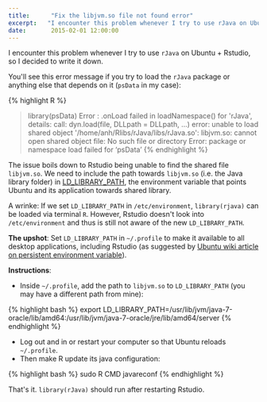 ```yaml
---
title:      "Fix the libjvm.so file not found error"
excerpt:   "I encounter this problem whenever I try to use rJava on Ubuntu + Rstudio, and here is the solution."
date:       2015-02-01 12:00:00
---
```


I encounter this problem whenever I try to use `rJava` on Ubuntu + Rstudio, so I decided to write it down.

You'll see this error message if you try to load the `rJava` package or anything else that depends on it (`psData` in my case):

{% highlight R %}
> library(psData)
Error : .onLoad failed in loadNamespace() for 'rJava', details:
  call: dyn.load(file, DLLpath = DLLpath, ...)
  error: unable to load shared object '/home/anh/Rlibs/rJava/libs/rJava.so':
  libjvm.so: cannot open shared object file: No such file or directory
Error: package or namespace load failed for ‘psData’
{% endhighlight %}

The issue boils down to Rstudio being unable to find the shared file `libjvm.so`. We need to include the path towards `libjvm.so` (i.e. the Java library folder) in [LD_LIBRARY_PATH](https://www.google.com/search?client=ubuntu&channel=fs&q=what+is+ld_library_path+linux&ie=utf-8&oe=utf-8), the environment variable that points Ubuntu and its application towards shared library.

A wrinke: If we set `LD_LIBRARY_PATH` in `/etc/environment`, `library(rjava)` can be loaded via terminal `R`. However, Rstudio doesn't look into `/etc/environment` and thus is still not aware of the new `LD_LIBRARY_PATH`.

**The upshot**: Set `LD_LIBRARY_PATH` in `~/.profile` to make it available to all desktop applications, including Rstudio (as suggested by [Ubuntu wiki article on persistent environment variable](https://help.ubuntu.com/community/EnvironmentVariables#Persistent_environment_variables)).

**Instructions**:

- Inside `~/.profile`, add the path to `libjvm.so` to `LD_LIBRARY_PATH` (you may have a different path from mine):

{% highlight bash %}
export LD_LIBRARY_PATH=/usr/lib/jvm/java-7-oracle/lib/amd64:/usr/lib/jvm/java-7-oracle/jre/lib/amd64/server
{% endhighlight %}

- Log out and in or restart your computer so that Ubuntu reloads `~/.profile`. 
- Then make R update its java configuration:

{% highlight bash %}
sudo R CMD javareconf
{% endhighlight %}

That's it. `library(rJava)` should run after restarting Rstudio.